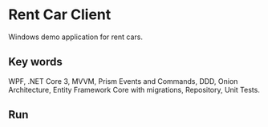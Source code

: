 # Rent Car Client
Windows demo application for rent cars.

## Key words
WPF, .NET Core 3, MVVM, Prism Events and Commands, DDD, Onion Architecture, Entity Framework Core with migrations, Repository, Unit Tests.

## Run
